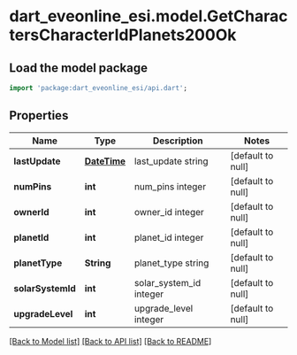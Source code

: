 # dart_eveonline_esi.model.GetCharactersCharacterIdPlanets200Ok

## Load the model package
```dart
import 'package:dart_eveonline_esi/api.dart';
```

## Properties
Name | Type | Description | Notes
------------ | ------------- | ------------- | -------------
**lastUpdate** | [**DateTime**](DateTime.md) | last_update string | [default to null]
**numPins** | **int** | num_pins integer | [default to null]
**ownerId** | **int** | owner_id integer | [default to null]
**planetId** | **int** | planet_id integer | [default to null]
**planetType** | **String** | planet_type string | [default to null]
**solarSystemId** | **int** | solar_system_id integer | [default to null]
**upgradeLevel** | **int** | upgrade_level integer | [default to null]

[[Back to Model list]](../README.md#documentation-for-models) [[Back to API list]](../README.md#documentation-for-api-endpoints) [[Back to README]](../README.md)


